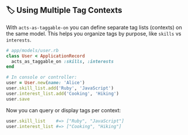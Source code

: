 ## 🏷️ Using Multiple Tag Contexts

With `acts-as-taggable-on` you can define separate tag lists (contexts) on the same model. This helps you organize tags by purpose, like `skills` vs `interests`.

```ruby
# app/models/user.rb
class User < ApplicationRecord
  acts_as_taggable_on :skills, :interests
end

# In console or controller:
user = User.new(name: 'Alice')
user.skill_list.add('Ruby', 'JavaScript')
user.interest_list.add('Cooking', 'Hiking')
user.save
```

Now you can query or display tags per context:

```ruby
user.skill_list    #=> ["Ruby", "JavaScript"]
user.interest_list #=> ["Cooking", "Hiking"]
```